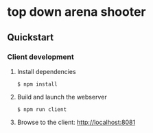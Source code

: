 # top down arena shooter

## Quickstart

### Client development

1. Install dependencies
    ```
    $ npm install
    ```

2. Build and launch the webserver
    ```
    $ npm run client
    ```

3. Browse to the client: [http://localhost:8081](http://localhost:8081)
